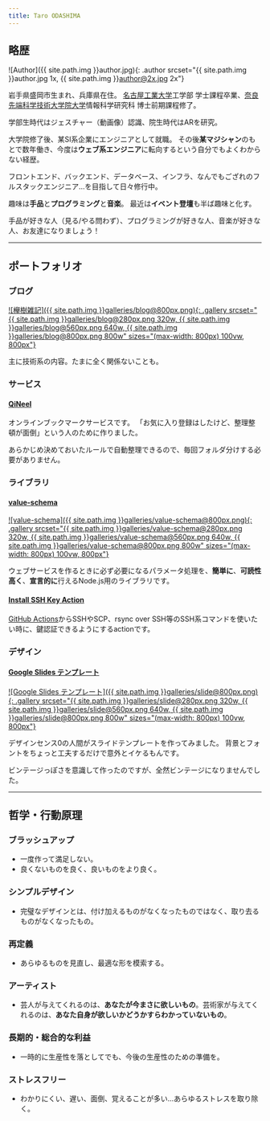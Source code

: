 ```yaml
---
title: Taro ODASHIMA
---
```

## 略歴

![Author]({{ site.path.img }}author.jpg){: .author srcset="{{ site.path.img }}author.jpg 1x, {{ site.path.img }}author@2x.jpg 2x"}

岩手県盛岡市生まれ、兵庫県在住。
[名古屋工業大学](https://www.nitech.ac.jp/)工学部 学士課程卒業、[奈良先端科学技術大学院大学](http://www.naist.jp/)情報科学研究科 博士前期課程修了。

学部生時代はジェスチャー（動画像）認識、院生時代はARを研究。

大学院修了後、某SI系企業にエンジニアとして就職。
その後**某マジシャン**のもとで数年働き、今度は**ウェブ系エンジニア**に転向するという自分でもよくわからない経歴。

フロントエンド、バックエンド、データベース、インフラ、なんでもござれのフルスタックエンジニア…を目指して日々修行中。

趣味は**手品**と**プログラミング**と**音楽**。
最近は**イベント登壇**も半ば趣味と化す。

手品が好きな人（見る/やる問わず）、プログラミングが好きな人、音楽が好きな人、お友達になりましょう！

---

## ポートフォリオ

### ブログ

[![欅樹雑記]({{ site.path.img }}galleries/blog@800px.png){: .gallery srcset="{{ site.path.img }}galleries/blog@280px.png 320w, {{ site.path.img }}galleries/blog@560px.png 640w, {{ site.path.img }}galleries/blog@800px.png 800w" sizes="(max-width: 800px) 100vw, 800px"}](https://blog.zelkova.cc/)

主に技術系の内容。たまに全く関係ないことも。

### サービス

#### [QiNeel](https://qineel.com)

オンラインブックマークサービスです。
「お気に入り登録はしたけど、整理整頓が面倒」という人のために作りました。

あらかじめ決めておいたルールで自動整理できるので、毎回フォルダ分けする必要がありません。

### ライブラリ

#### [value-schema](https://www.npmjs.com/package/value-schema)

[![value-schema]({{ site.path.img }}galleries/value-schema@800px.png){: .gallery srcset="{{ site.path.img }}galleries/value-schema@280px.png 320w, {{ site.path.img }}galleries/value-schema@560px.png 640w, {{ site.path.img }}galleries/value-schema@800px.png 800w" sizes="(max-width: 800px) 100vw, 800px"}](https://www.npmjs.com/package/value-schema)

ウェブサービスを作るときに必ず必要になるパラメータ処理を、**簡単に**、**可読性高く**、**宣言的に**行えるNode.js用のライブラリです。

#### [Install SSH Key Action](https://github.com/marketplace/actions/install-ssh-key)

[GitHub Actions](https://help.github.com/ja/articles/about-github-actions)からSSHやSCP、rsync over SSH等のSSH系コマンドを使いたい時に、鍵認証できるようにするactionです。

### デザイン

#### [Google Slides テンプレート](https://docs.google.com/presentation/d/1CKcu-bZdQ6zQevIFVKtMqiKlnxQMGP9anAR2B_s39Vo)

[![Google Slides テンプレート]({{ site.path.img }}galleries/slide@800px.png){: .gallery srcset="{{ site.path.img }}galleries/slide@280px.png 320w, {{ site.path.img }}galleries/slide@560px.png 640w, {{ site.path.img }}galleries/slide@800px.png 800w" sizes="(max-width: 800px) 100vw, 800px"}](https://docs.google.com/presentation/d/1CKcu-bZdQ6zQevIFVKtMqiKlnxQMGP9anAR2B_s39Vo)

デザインセンス0の人間がスライドテンプレートを作ってみました。
背景とフォントをちょっと工夫するだけで意外とイケるもんです。

ビンテージっぽさを意識して作ったのですが、全然ビンテージになりませんでした。

---

## 哲学・行動原理

### ブラッシュアップ

* 一度作って満足しない。
* 良くないものを良く、良いものをより良く。

### シンプルデザイン

* 完璧なデザインとは、付け加えるものがなくなったものではなく、取り去るものがなくなったもの。

### 再定義

* あらゆるものを見直し、最適な形を模索する。

### アーティスト

* 芸人が与えてくれるのは、**あなたが今まさに欲しいもの**。芸術家が与えてくれるのは、**あなた自身が欲しいかどうかすらわかっていないもの**。

### 長期的・総合的な利益

* 一時的に生産性を落としてでも、今後の生産性のための準備を。

### ストレスフリー

* わかりにくい、遅い、面倒、覚えることが多い…あらゆるストレスを取り除く。
